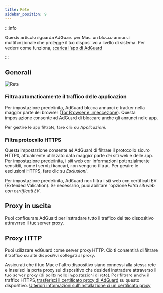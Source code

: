 ```yaml
---
title: Rete
sidebar_position: 9
---
```


:::info

Questo articolo riguarda AdGuard per Mac, un blocco annunci multifunzionale che protegge il tuo dispositivo a livello di sistema. Per vedere come funziona, [scarica l'app di AdGuard](https://agrd.io/download-kb-adblock)

:::

## Generali

![Rete](https://cdn.adtidy.org/content/kb/ad_blocker/mac/network.png)

### Filtra automaticamente il traffico delle applicazioni

Per impostazione predefinita, AdGuard blocca annunci e tracker nella maggior parte dei browser ([Tor Browser è un'eccezione](/adguard-for-mac/solving-problems/tor-filtering)). Questa impostazione consente ad AdGuard di bloccare anche gli annunci nelle app.

Per gestire le app filtrate, fare clic su _Applicazioni_.

### Filtra protocollo HTTPS

Questa impostazione consente ad AdGuard di filtrare il protocollo sicuro HTTPS, attualmente utilizzato dalla maggior parte dei siti web e delle app. Per impostazione predefinita, i siti web con informazioni potenzialmente sensibili, come i servizi bancari, non vengono filtrati. Per gestire le esclusioni HTTPS, fare clic su _Esclusioni_.

Per impostazione predefinita, AdGuard non filtra i siti web con certificati EV (Extended Validation). Se necessario, puoi abilitare l'opzione _Filtra siti web con certificati EV_.

## Proxy in uscita

Puoi configurare AdGuard per instradare tutto il traffico del tuo dispositivo attraverso il tuo server proxy.

## Proxy HTTP

Puoi utilizzare AdGuard come server proxy HTTP. Ciò ti consentirà di filtrare il traffico su altri dispositivi collegati al proxy.

Assicurati che il tuo Mac e l'altro dispositivo siano connessi alla stessa rete e inserisci la porta proxy sul dispositivo che desideri instradare attraverso il tuo server proxy (di solito nelle impostazioni di rete). Per filtrare anche il traffico HTTPS, [trasferisci il certificato proxy di AdGuard](http://local.adguard.org/cert) su questo dispositivo. [Ulteriori informazioni sull'installazione di un certificato proxy](/guides/proxy-certificate)
